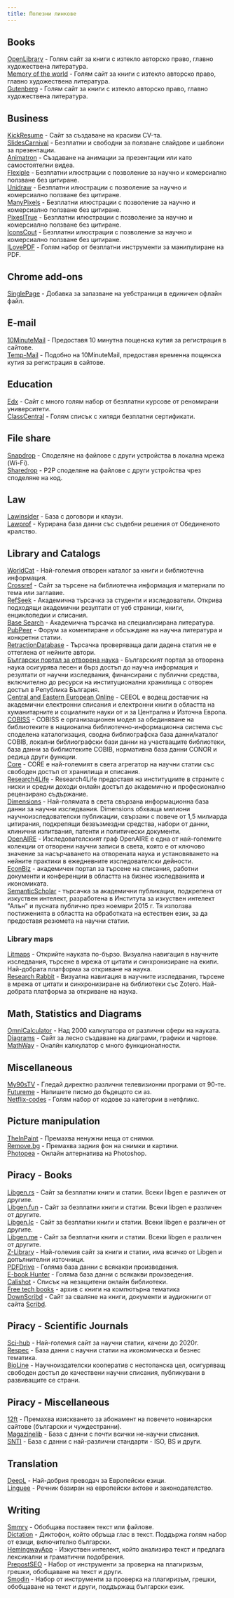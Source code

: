 ```yaml
---
title: Полезни линкове
---
```


## Books
[OpenLibrary](https://openlibrary.org/) - Голям сайт за книги с изтекло авторско право, главно художествена литература.  
[Memory of the world](http://library.memoryoftheworld.org/) - Голям сайт за книги с изтекло авторско право, главно художествена литература.  
[Gutenberg](https://www.gutenberg.org/) - Голям сайт за книги с изтекло авторско право, главно художествена литература.  

## Business
[KickResume](https://www.kickresume.com/en/) - Сайт за създаване на красиви CV-та.  
[SlidesCarnival](https://www.slidescarnival.com/) - Безплатни и свободни за ползване слайдове и шаблони за презентации.  
[Animatron](https://www.animatron.com/) - Създаване на анимации за презентации или като самостоятелни видеа.  
[Flexiple](https://2.flexiple.com/scale/multi-color-illustrations) - Безплатни илюстрации с позволение за научно и комерсиално ползване без цитиране.  
[Unidraw](https://undraw.co/search) - Безплатни илюстрации с позволение за научно и комерсиално ползване без цитиране.  
[ManyPixels](https://www.manypixels.co/gallery) - Безплатни илюстрации с позволение за научно и комерсиално ползване без цитиране.  
[PixeslTrue](https://www.pixeltrue.com/free-illustrations) - Безплатни илюстрации с позволение за научно и комерсиално ползване без цитиране.  
[IconsCout](https://iconscout.com/free-illustrations) - Безплатни илюстрации с позволение за научно и комерсиално ползване без цитиране.  
[ILovePDF](https://www.ilovepdf.com/) - Голям набор от безплатни инструменти за манипулиране на PDF.  

## Chrome add-ons
[SinglePage](https://chrome.google.com/webstore/detail/singlefile/mpiodijhokgodhhofbcjdecpffjipkle) - Добавка за запазване на уебстраници в единичен офлайн файл.  

## E-mail
[10MinuteMail](https://10minutemail.com/) - Предоставя 10 минутна пощенска кутия за регистрация в сайтове.  
[Temp-Mail](https://temp-mail.org/en/) - Подобно на 10MinuteMail, предоставя временна пощенска кутия за регистрация в сайтове.  

## Education
[Edx](https://www.edx.org/) - Сайт с много голям набор от безплатни курсове от реномирани университети.  
[ClassCentral](https://www.classcentral.com/report/free-certificates/) - Голям списък с хиляди безплатни сертификати.  

## File share
[Snapdrop](http//snapdrop.net/) - Споделяне на файлове с други устройства в локална мрежа (Wi-Fi).  
[Sharedrop](https://www.sharedrop.io/) - P2P споделяне на файлове с други устройства чрез споделяне на код.  

## Law
[Lawinsider](https://www.lawinsider.com/) - База с договори и клаузи.  
[Lawprof](https://lawprof.co/) - Курирана база данни със съдебни решения от Обединеното кралство.  

## Library and Catalogs
[WorldCat](https://www.worldcat.org/) - Най-големия отворен каталог за книги и библиотечна информация.  
[Crossref](https://search.crossref.org/) - Сайт за търсене на библиотечна информация и материали по тема или заглавие.  
[RefSeek](https://www.refseek.com/) - Академична търсачка за студенти и изследователи. Открива подходящи академични резултати от уеб страници, книги, енциклопедии и списания.  
[Base Search](https://www.base-search.net/) - Академична търсачка на специализирана литература.  
[PubPeer](https://pubpeer.com/) - Форум за коментиране и обсъждане на научна литература и конкретни статии.  
[RetractionDatabase](http://retractiondatabase.org/) - Търсачка проверяваща дали дадена статия не е оттеглена от нейните автори.  
[Български портал за отворена наука](https://bpos.bg/) - Българският портал за отворена наука осигурява лесен и бърз достъп до научна информация и резултати от научни изследвания, финансирани с публични средства, включително до ресурси на институционални хранилища с отворен достъп в Република България.  
[Central and Eastern European Online](https://www.ceeol.com/) - CEEOL е водещ доставчик на академични електронни списания и електронни книги в областта на хуманитарните и социалните науки от и за Централна и Източна Европа.  
[COBISS](https://plus.bg.cobiss.net/opac7/bib/search) - COBISS е организационен модел за обединяване на библиотеките в национална библиотечно-информационна система със споделена каталогизация, сводна библиографска база данни/каталог COBIB, локални библиографски бази данни на участващите библиотеки, база данни за библиотеките COBIB, нормативна база данни CONOR и редица други функции.  
[Core](https://core.ac.uk/) - CORE е най-големият в света агрегатор на научни статии със свободен достъп от хранилища и списания.  
[Research4Life](https://portal.research4life.org/) - Research4Life предоставя на институциите в страните с ниски и средни доходи онлайн достъп до академично и професионално рецензирано съдържание.  
[Dimensions](https://app.dimensions.ai/discover/publication) - Най-голямата в света свързана информационна база данни за научни изследвания. Dimensions обхваща милиони научноизследователски публикации, свързани с повече от 1,5 милиарда цитирания, подкрепящи безвъзмездни средства, набори от данни, клинични изпитвания, патенти и политически документи.  
[OpenAIRE](https://explore.openaire.eu/) - Изследователският граф OpenAIRE е една от най-големите колекции от отворени научни записи в света, която е от ключово значение за насърчаването на отворената наука и установяването на нейните практики в ежедневните изследователски дейности.  
[EconBiz](https://www.econbiz.de/) - академичен портал за търсене на списания, работни документи и конференции в областта на бизнес изследванията и икономиката.  
[SemanticScholar](https://semanticscholar.org) - търсачка за академични публикации, подкрепена от изкуствен интелект, разработена в Института за изкуствен интелект "Алън" и пусната публично през ноември 2015 г. Тя използва постиженията в областта на обработката на естествен език, за да предоставя резюмета на научни статии.  
### Library maps
[Litmaps](https://app.litmaps.co/) - Открийте науката по-бързо. Визуална навигация в научните изследвания, търсене в мрежа от цитати и синхронизиране на екипи. Най-добрата платформа за откриване на наука.  
[Research Rabbit](https://www.researchrabbit.ai/) - Визуална навигация в научните изследвания, търсене в мрежа от цитати и синхронизиране на библиотеки със Zotero. Най-добрата платформа за откриване на наука.  

## Math, Statistics and Diagrams
[OmniCalculator](https://www.omnicalculator.com/) - Над 2000 калкулатора от различни сфери на науката.  
[Diagrams](https://app.diagrams.net/) - Сайт за лесно създаване на диаграми, графики и чартове.  
[MathWay](https://www.mathway.com/Algebra) - Оналйн калкулатор с много функционалности.  

## Miscellaneous
[My90sTV](https://my90stv.com/#) - Гледай директно различни телевизионни програми от 90-те.  
[Futureme](https://www.futureme.org/) - Напишете писмо до бъдещото си аз.  
[Netflix-codes](https://www.netflix-codes.com/) - Голям набор от кодове за категории в нетфликс.  

## Picture manipulation
[TheInPaint](https://theinpaint.com/) - Премахва ненужни неща от снимки.  
[Remove.bg](https://www.remove.bg/) - Премахва задния фон на снимки и картини.  
[Photopea](https://www.photopea.com/) - Онлайн алтернатива на Photoshop.

## Piracy - Books
[Libgen.rs](http://libgen.rs/) -  Сайт за безплатни книги и статии. Всеки libgen е различен от другите.  
[Libgen.fun](https://libgen.fun/) -  Сайт за безплатни книги и статии. Всеки libgen е различен от другите.    
[Libgen.lc](https://libgen.lc/) -  Сайт за безплатни книги и статии. Всеки libgen е различен от другите.  
[Libgen.me](https://libgen.me/) -  Сайт за безплатни книги и статии. Всеки libgen е различен от другите.   
[Z-Library](https://b-ok.cc/) - Най-големия сайт за книги и статии, има всичко от Libgen и допълнителни източници.  
[PDFDrive](https://www.pdfdrive.com/) - Голяма база данни с всякакви произведения.  
[E-book Hunter](https://ebook-hunter.org/) - Голяма база данни с всякакви произведения.  
[Calishot](https://www.reddit.com/r/opendirectories/comments/t4wk1v/calishot_202203_find_ebooks_amongst_395_calibre/) - Списък на незащитени онлайн библиотеки.   
[Free tech books](https://www.freetechbooks.com/) - архив с книги на компютърна тематика  
[DownScribd](https://downscribd.com/) - Сайт за сваляне на книги, документи и аудиокниги от сайта [Scribd](https://www.scribd.com/home).  

## Piracy - Scientific Journals
[Sci-hub](https://sci-hub.se/) - Най-големия сайт за научни статии, качени до 2020г.  
[Respec](http://repec.org/) - База данни с научни статии на икономическа и безнес тематика.  
[BioLine](http://www.bioline.org.br/) - Научноиздателски кооператив с нестопанска цел, осигуряващ свободен достъп до качествени научни списания, публикувани в развиващите се страни.  

## Piracy - Miscellaneous
[12ft](https://12ft.io/) - Премахва изискването за абонамент на повечето новинарски сайтове (български и чуждестранни).  
[Magazinelib](https://magazinelib.com/) - База с данни с почти всички не-научни списания.  
[SNTI](http://snti.ru/international.php) - База с данни с най-различни стандарти - ISO, BS и други.  

## Translation
[DeepL](https://www.deepl.com/translator) - Най-добрия преводач за Европейски езици.  
[Linguee](https://bg.linguee.com/) - Речник базиран на европейски актове и законодателство.  

## Writing
[Smmry](https://smmry.com/) - Обобщава поставен текст или файлове.  
[Dictation](https://dictation.io/) - Диктофон, който обръща глас в текст. Поддържа голям набор от езици, включително български.  
[HemingwayApp](https://hemingwayapp.com/) - Изкуствен интелект, който анализира текст и предлага лексикални и граматични подобрения.  
[PrepostSEO](https://www.prepostseo.com/) - Набор от инструменти за проверка на плагиризъм, грешки, обобщаване на текст и други.  
[Smodin](https://smodin.io/bg) - Набор от инструменти за проверка на плагиризъм, грешки, обобщаване на текст и други, поддържащ български език.  
